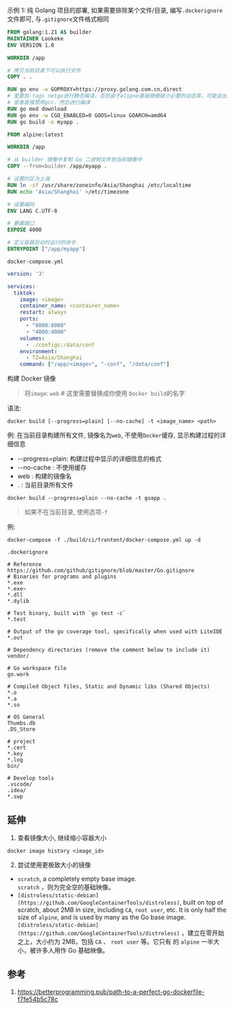 示例 1: 纯 Golang 项目的部署, 如果需要排除某个文件/目录, 编写`.dockerignore`文件即可, 与`.gitignore`文件格式相同
```Dockerfile
FROM golang:1.21 AS builder
MAINTAINER Lookeke
ENV VERSION 1.0

WORKDIR /app

# 拷贝当前目录下可以执行文件
COPY . .

RUN go env -w GOPROXY=https://proxy.golang.com.cn,direct
# 里要加-tags netgo进行静态编译，否则由于alipne基础镜像缺少必要的动态库，可能会出现类似“no such file or directory"的报错
# 或者直接禁用gcc，然后进行编译
RUN go mod download
RUN go env -w CGO_ENABLED=0 GOOS=linux GOARCH=amd64
RUN go build -o myapp .

FROM alpine:latest

WORKDIR /app

# 从 builder 镜像中复制 Go 二进制文件到当前镜像中
COPY --from=builder /app/myapp .

# 设置时区为上海
RUN ln -sf /usr/share/zoneinfo/Asia/Shanghai /etc/localtime
RUN echo 'Asia/Shanghai' >/etc/timezone

# 设置编码
ENV LANG C.UTF-8

# 暴露端口
EXPOSE 4000

# 定义容器启动时运行的命令
ENTRYPOINT ["/app/myapp"]
```


`docker-compose.yml`
```yml
version: '3'

services:
  tiktok:
    image: <image>
    container_name: <container_name>
    restart: always
    ports:
      - "8080:8080"
      - "4000:4000"
    volumes:
      - ./configs:/data/conf
    environment:
      - TZ=Asia/Shanghai
    command: ["/app/<image>", "-conf", "/data/conf"]

```

构建 Docker 镜像
> 将`image`: `web`  # 这里需要替换成你使用 `Docker build`的名字

语法:
```shell
docker build [--progress=plain] [--no-cache] -t <image_name> <path>
```

例: 在当前目录构建所有文件, 镜像名为`web`, 不使用`Docker`缓存, 显示构建过程的详细信息
- --progress=plain: 构建过程中显示的详细信息的格式
- --no-cache : 不使用缓存
- web : 构建的镜像名
- . : 当前目录所有文件
```shell
docker build --progress=plain --no-cache -t goapp .
```

> 如果不在当前目录, 使用选项`-f`

例:
```shell
docker-compose -f ./build/ci/frontent/docker-compose.yml up -d
```


`.dockerignore`
```shell
# Reference https://github.com/github/gitignore/blob/master/Go.gitignore
# Binaries for programs and plugins
*.exe
*.exe~
*.dll
*.dylib

# Test binary, built with `go test -c`
*.test

# Output of the go coverage tool, specifically when used with LiteIDE
*.out

# Dependency directories (remove the comment below to include it)
vendor/

# Go workspace file
go.work

# Compiled Object files, Static and Dynamic libs (Shared Objects)
*.o
*.a
*.so

# OS General
Thumbs.db
.DS_Store

# project
*.cert
*.key
*.log
bin/

# Develop tools
.vscode/
.idea/
*.swp

```

## 延伸

1. 查看镜像大小, 继续缩小容器大小
```shell
docker image history <image_id>
```

2. 尝试使用更极致大小的镜像
- `scratch`, a completely empty base image.  
    `scratch` ，则为完全空的基础映像。
- `[distroless/static-debian](https://github.com/GoogleContainerTools/distroless)`, built on top of scratch, about 2MB in size, including `CA`, `root user`, etc. It is only half the size of `alpine`, and is used by many as the Go base image.  
    `[distroless/static-debian](https://github.com/GoogleContainerTools/distroless)` ，建立在零开始之上，大小约为 2MB，包括 `CA` 、 `root user` 等。它只有 的 `alpine` 一半大小，被许多人用作 Go 基础映像。

## 参考
1. https://betterprogramming.pub/path-to-a-perfect-go-dockerfile-f7fe54b5c78c